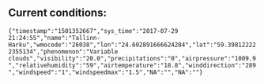 ## Current conditions: 
 ``` {"timestamp":"1501352667","sys_time":"2017-07-29 21:24:55","name":"Tallinn-Harku","wmocode":"26038","lon":"24.602891666624284","lat":"59.398122222355134","phenomenon":"Variable clouds","visibility":"20.0","precipitations":"0","airpressure":"1009.9","relativehumidity":"59","airtemperature":"18.8","winddirection":"289","windspeed":"1","windspeedmax":"1.5","NA":"","NA":""} ```
